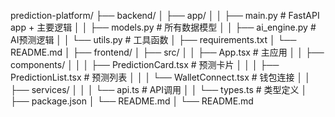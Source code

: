 prediction-platform/
├── backend/
│   ├── app/
│   │   ├── main.py                # FastAPI app + 主要逻辑
│   │   ├── models.py              # 所有数据模型
│   │   ├── ai_engine.py           # AI预测逻辑
│   │   └── utils.py               # 工具函数
│   ├── requirements.txt
│   └── README.md
│
├── frontend/
│   ├── src/
│   │   ├── App.tsx               # 主应用
│   │   ├── components/
│   │   │   ├── PredictionCard.tsx    # 预测卡片
│   │   │   ├── PredictionList.tsx    # 预测列表
│   │   │   └── WalletConnect.tsx     # 钱包连接
│   │   ├── services/
│   │   │   └── api.ts            # API调用
│   │   └── types.ts              # 类型定义
│   ├── package.json
│   └── README.md
│
└── README.md